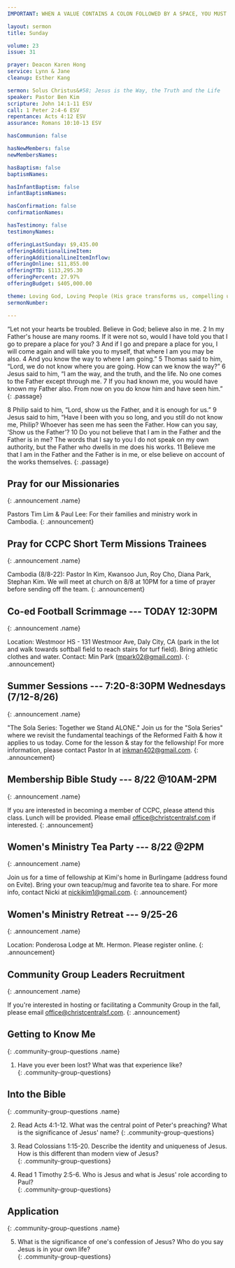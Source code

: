 ```yaml
---
IMPORTANT: WHEN A VALUE CONTAINS A COLON FOLLOWED BY A SPACE, YOU MUST USE &#58;

layout: sermon
title: Sunday

volume: 23
issue: 31

prayer: Deacon Karen Hong
service: Lynn & Jane
cleanup: Esther Kang

sermon: Solus Christus&#58; Jesus is the Way, the Truth and the Life
speaker: Pastor Ben Kim
scripture: John 14:1-11 ESV
call: 1 Peter 2:4-6 ESV
repentance: Acts 4:12 ESV
assurance: Romans 10:10-13 ESV

hasCommunion: false

hasNewMembers: false
newMembersNames:

hasBaptism: false
baptismNames: 

hasInfantBaptism: false
infantBaptismNames: 

hasConfirmation: false
confirmationNames: 

hasTestimony: false
testimonyNames:

offeringLastSunday: $9,435.00
offeringAdditionalLineItem: 
offeringAdditionalLineItemInflow: 
offeringOnline: $11,855.00
offeringYTD: $113,295.30
offeringPercent: 27.97%
offeringBudget: $405,000.00

theme: Loving God, Loving People (His grace transforms us, compelling us to love others)
sermonNumber: 

---
```


“Let not your hearts be troubled. Believe in God; believe also in me. 2 In my Father's house are many rooms. If it were not so, would I have told you that I go to prepare a place for you? 3 And if I go and prepare a place for you, I will come again and will take you to myself, that where I am you may be also. 4 And you know the way to where I am going.” 5 Thomas said to him, “Lord, we do not know where you are going. How can we know the way?” 6 Jesus said to him, “I am the way, and the truth, and the life. No one comes to the Father except through me. 7 If you had known me, you would have known my Father also. From now on you do know him and have seen him.”
{: .passage}

8 Philip said to him, “Lord, show us the Father, and it is enough for us.” 9 Jesus said to him, “Have I been with you so long, and you still do not know me, Philip? Whoever has seen me has seen the Father. How can you say, ‘Show us the Father’? 10 Do you not believe that I am in the Father and the Father is in me? The words that I say to you I do not speak on my own authority, but the Father who dwells in me does his works. 11 Believe me that I am in the Father and the Father is in me, or else believe on account of the works themselves.
{: .passage}


## Pray for our Missionaries
{: .announcement .name}

Pastors Tim Lim & Paul Lee: For their families and ministry work in Cambodia.
{: .announcement}

## Pray for CCPC Short Term Missions Trainees
{: .announcement .name}

Cambodia (8/8-22): Pastor In Kim, Kwansoo Jun, Roy Cho, Diana Park, Stephan Kim. We will meet at church on 8/8 at 10PM for a time of prayer before sending off the team.
{: .announcement}

## Co-ed Football Scrimmage --- TODAY 12:30PM
{: .announcement .name}

Location: Westmoor HS - 131 Westmoor Ave, Daly City, CA (park in the lot and walk towards softball field to reach stairs for turf field). Bring athletic clothes and water. Contact: Min Park (mpark02@gmail.com).
{: .announcement}

## Summer Sessions --- 7:20-8:30PM Wednesdays (7/12-8/26)
{: .announcement .name}

"The Sola Series: Together we Stand ALONE." Join us for the "Sola Series" where we revisit the fundamental teachings of the Reformed Faith & how it applies to us today. Come for the lesson & stay for the fellowship! For more information, please contact Pastor In at inkman402@gmail.com.
{: .announcement}

## Membership Bible Study --- 8/22 @10AM-2PM
{: .announcement .name}

If you are interested in becoming a member of CCPC, please attend this class. Lunch will be provided. Please email office@christcentralsf.com if interested.
{: .announcement}

## Women's Ministry Tea Party --- 8/22 @2PM
{: .announcement .name}

Join us for a time of fellowship at Kimi's home in Burlingame (address found on Evite). Bring your own teacup/mug and favorite tea to share. For more info, contact Nicki at nickikim1@gmail.com. 
{: .announcement}

## Women's Ministry Retreat --- 9/25-26
{: .announcement .name}

Location: Ponderosa Lodge at Mt. Hermon. Please register online.
{: .announcement}

## Community Group Leaders Recruitment 
{: .announcement .name}

If you're interested in hosting or facilitating a Community Group in the fall, please email office@christcentralsf.com.
{: .announcement}






## Getting to Know Me
{: .community-group-questions .name}

1) Have you ever been lost?  What was that experience like?  
{: .community-group-questions}

## Into the Bible
{: .community-group-questions .name}

2)  Read Acts 4:1-12.  What was the central point of Peter's preaching?  What is the significance of Jesus' name?
{: .community-group-questions}

3) Read Colossians 1:15-20.  Describe the identity and uniqueness of Jesus.  How is this different than modern view of Jesus?  
{: .community-group-questions}

4) Read 1 Timothy 2:5-6.  Who is Jesus and what is Jesus' role according to Paul?  
{: .community-group-questions}

## Application
{: .community-group-questions .name}

5) What is the significance of one's confession of Jesus?  Who do you say Jesus is in your own life?  
{: .community-group-questions}

 